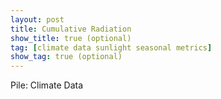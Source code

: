 ```yaml
---
layout: post
title: Cumulative Radiation
show_title: true (optional)
tag: [climate data sunlight seasonal metrics]
show_tag: true (optional)
---
```


Pile: Climate Data
